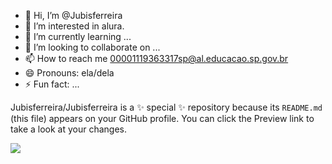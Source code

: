 - 👋 Hi, I’m @Jubisferreira 
- 👀 I’m interested in alura.
- 🌱 I’m currently learning ...
- 💞️ I’m looking to collaborate on ...
- 📫 How to reach me 00001119363317sp@al.educacao.sp.gov.br
- 😄 Pronouns: ela/dela
- ⚡ Fun fact: ...


Jubisferreira/Jubisferreira is a ✨ special ✨ repository because its `README.md` (this file) appears on your GitHub profile.
You can click the Preview link to take a look at your changes.



![](https://i.gifer.com/XOsX.gif)
